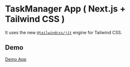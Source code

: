 # TaskManager App  ( Next.js + Tailwind CSS )


It uses the new [`@tailwindcss/jit`](https://github.com/tailwindlabs/tailwindcss-jit) engine for Tailwind CSS.

## Demo
[Demo App](https://romantic-elion-06f266.netlify.app/)


